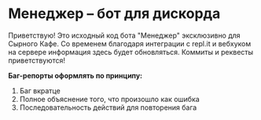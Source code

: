 # Менеджер – бот для дискорда

Приветствую! 
Это исходный код бота "Менеджер" эксклюзивно для Сырного Кафе.
Со временем благодаря интеграции с repl.it и вебхуком на сервере информация здесь будет обновляться.
Коммиты и реквесты приветствуются!

**Баг-репорты оформлять по принципу:**
1. Баг вкратце
2. Полное объяснение того, что произошло как ошибка
3. Последовательность действий для повторения бага
